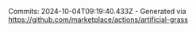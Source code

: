 Commits: 2024-10-04T09:19:40.433Z - Generated via https://github.com/marketplace/actions/artificial-grass
<br>
